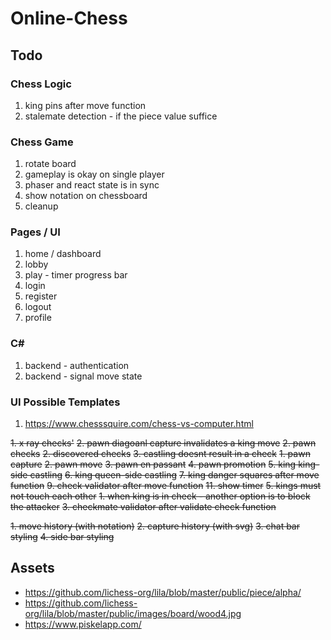 # Online-Chess

## Todo

### Chess Logic
1. king pins after move function
2. stalemate detection - if the piece value suffice

### Chess Game
1. rotate board
2. gameplay is okay on single player
3. phaser and react state is in sync
4. show notation on chessboard 
5. cleanup


### Pages / UI
1. home / dashboard 
2. lobby 
3. play - timer progress bar  
4. login
5. register
6. logout
7. profile

### C#
1. backend - authentication
2. backend - signal move state

### UI Possible Templates
1. https://www.chesssquire.com/chess-vs-computer.html

~~1. x ray checks'~~
~~2. pawn diagoanl capture invalidates a king move~~
~~2. pawn checks~~
~~2. discovered checks~~
~~3. castling doesnt result in a check~~ 
~~1. pawn capture~~
~~2. pawn move~~
~~3. pawn en passant~~
~~4. pawn promotion~~
~~5. king king-side castling~~
~~6. king queen-side castling~~
~~7. king danger squares after move function~~
~~9. check validator after move function~~
~~11. show timer~~
~~5. kings must not touch each other~~
~~1. when king is in check - another option is to block the attacker~~
~~3. checkmate validator after validate check function~~

~~1. move history (with notation)~~
~~2. capture history (with svg)~~
~~3. chat bar styling~~
~~4. side bar styling~~

## Assets 
- https://github.com/lichess-org/lila/blob/master/public/piece/alpha/
- https://github.com/lichess-org/lila/blob/master/public/images/board/wood4.jpg
- https://www.piskelapp.com/

